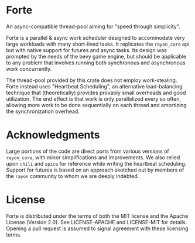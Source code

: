 # Forte

An async-compatible thread-pool aiming for "speed through simplicity".

Forte is a parallel & async work scheduler designed to accommodate very large workloads with many short-lived tasks. It replicates the `rayon_core` api but with native support for futures and async tasks. 
Its design was prompted by the needs of the bevy game engine, but should be applicable to any problem that involves running both synchronous and asynchronous work concurrently.

The thread-pool provided by this crate does not employ work-stealing. 
Forte instead uses "Heartbeat Scheduling", an alternative load-balancing technique that (theoretically) provides provably small overheads and good utilization.
The end effect is that work is only parallelized every so often, allowing more work to be done sequentially on each thread and amortizing the synchronization overhead.

# Acknowledgments

Large portions of the code are direct ports from various versions of `rayon_core`, with minor simplifications and improvements. 
We also relied upon `chili` and `spice` for reference while writing the heartbeat scheduling.
Support for futures is based on an approach sketched out by members of the `rayon` community to whom we are deeply indebted.

# License

Forte is distributed under the terms of both the MIT license and the Apache License (Version 2.0).
See LICENSE-APACHE and LICENSE-MIT for details.
Opening a pull request is assumed to signal agreement with these licensing terms.

